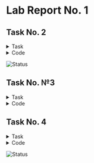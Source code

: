 # Lab Report No. 1
## Task No. 2
<details> <summary>Task</summary>
  
  ```
  Write a bash script that waits for input from the keyboard for one argument (an integer from 0 to infinity), which will represent the number of students in the classroom. Depending on the value of the number, different messages should be displayed.
The correspondence between input and output should be as follows:
  
Input Output
  
0 No students
  
1 1 student
  
2 2 students
  
3 3 students
  
4 4 students
  
5 и more A lot of students
  
  ```
  
</details>

<details> <summary>Code</summary>
  
  ```
#!/bin/bash

while true ; do

    echo 'Enter a number'; read number

    if [ -z $number ]; then
            echo "bye"
            break
    fi

    if [ $number -lt 0 ]; then
        echo "Error. A number less than zero"; break
    fi

    case $number in
        0) echo -e "No students\n" ;;
        1) echo -e "1 student\n" ;;
        [2-4]) echo -e "$number students\n" ;;
        *) echo -e "A lot of students\n"
    esac

done
  ```
  
</details>

![Status](https://github.com/dif-dif/os_admin_3/blob/third_semester/05.09_bash/img/1.png)

## Task No.  №3
<details> <summary>Task</summary>
  
  ```
  Write a bash script that determines which age group users fall into. Upon execution, the script should display the message "enter your name:" and wait for the user to enter their name (use `read` to read it). When the name is entered, the script should print "enter your age:" and wait for the age to be entered (again, using `read`). After entering the age, the script writes to the screen "<Name>, your group is <group>", where <group> is determined based on the age according to the following rules:
- 16 or younger: "child",
- 17 to 25 (inclusive): "youth",
- over 25: "adult".
After that, the script again displays the message "enter your name:" and the process starts anew. If at any point during the script's operation an empty name or age 0 is entered, the script should print "bye" to the screen and terminate its operation.
  ```
  
 </details>
 
 <details> <summary>Code</summary>
  
  ```
#!/bin/bash

while true; do
    echo 'To exit, press "Enter"'
    echo 'Enter your name: '; read name

    if [ -z $name ]; then
        echo "bye"
        break
    fi

    echo 'Enter your age: '; read age

    if [[ $age -eq 0 ]]; then
        echo "bye"
        break

    elif [[ $age -gt 0 ]]; then
        if [[ $age -le 16 ]]; then
            echo "$name, your group is child"
        elif [ $age -ge 17 ] && [ $age -le 25 ]; then
            echo "$name, your group is youth"
        else
            echo "$name, your group is adult"
        fi

    else
        echo "Error in the number. Try again"

    fi
done
  ```
  ![Status](https://github.com/dif-dif/os_admin_3/blob/third_semester/05.09_bash/img/2.png)
  
 </details>

## Task No. 4
 <details> <summary>Task</summary>
  
  ```
   Write a bash script that will find the greatest common divisor (GCD) of two numbers. After entering the numbers, the script calculates their GCD and displays the message "GCD is <calculated value>" on the screen. For example, for numbers 15 and 25, it will be "GCD is 5". After that, the script enters the waiting mode again for two natural numbers. If at any point during its operation the user enters an empty line instead, it should display "bye" on the screen and terminate its operation.

Calculating the GCD can be implemented using the Euclidean algorithm. You need to write a function `gcd` that takes two arguments (let's call them M and N). If the arguments are equal, then we have found the GCD -- it is equal to M (or N), and the corresponding message should be displayed on the screen (see above). Otherwise, we need to compare the arguments. If M is greater than N, then we call the same `gcd` function, but we pass (M-N) as the first argument and N as the second argument. If, on the other hand, M is less than N, then we call the `gcd` function with M as the first argument and (N-M) as the second argument.
  ```
   
 </details>
  
 <details> <summary>Code</summary>
  
  ```
   #!/bin/sh


while true ; do
    echo 'Enter two numbers. To exit, press "Enter"'
    read n1 n2

    gcd () {
            remainder=1

            while [ $remainder -gt 0 ]
            do
                remainder=$((n1%n2))
                n1=$n2
                n2=$remainder
            done
            }

    if [ -z $n1 ]; then
        echo "bye"
        break

    else
        gcd $1 $2
        echo "GCD is $n1" 
    fi
done
  ```
   
 </details>

![Status](https://github.com/dif-dif/os_admin_3/blob/third_semester/05.09_bash/img/3.png)
